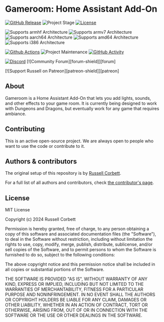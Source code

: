 # Gameroom: Home Assistant Add-On

[![GitHub Release][releases-shield]][releases]
![Project Stage][project-stage-shield]
[![License][license-shield]](LICENSE.md)

![Supports armhf Architecture][armhf-shield]
![Supports armv7 Architecture][armv7-shield]
![Supports aarch64 Architecture][aarch64-shield]
![Supports amd64 Architecture][amd64-shield]
![Supports i386 Architecture][i386-shield]

[![Github Actions][github-actions-shield]][github-actions]
![Project Maintenance][maintenance-shield]
[![GitHub Activity][commits-shield]][commits]

[![Discord][discord-shield]][discord]
[![Community Forum][forum-shield]][forum]

[![Support Russell on Patreon][patreon-shield]][patreon]

## About

Gameroom is a Home Assistant Add-On that lets you add lights, sounds, and other effects to your game room. It is currently being designed to work with Dungeons and Dragons, but eventually work for any game that requires ambiance.

## Contributing

This is an active open-source project. We are always open to people who want to
use the code or contribute to it.

## Authors & contributors

The original setup of this repository is by [Russell Corbett][russell].

For a full list of all authors and contributors,
check [the contributor's page][contributors].

## License

MIT License

Copyright (c) 2024 Russell Corbett

Permission is hereby granted, free of charge, to any person obtaining a copy
of this software and associated documentation files (the "Software"), to deal
in the Software without restriction, including without limitation the rights
to use, copy, modify, merge, publish, distribute, sublicense, and/or sell
copies of the Software, and to permit persons to whom the Software is
furnished to do so, subject to the following conditions:

The above copyright notice and this permission notice shall be included in all
copies or substantial portions of the Software.

THE SOFTWARE IS PROVIDED "AS IS", WITHOUT WARRANTY OF ANY KIND, EXPRESS OR
IMPLIED, INCLUDING BUT NOT LIMITED TO THE WARRANTIES OF MERCHANTABILITY,
FITNESS FOR A PARTICULAR PURPOSE AND NONINFRINGEMENT. IN NO EVENT SHALL THE
AUTHORS OR COPYRIGHT HOLDERS BE LIABLE FOR ANY CLAIM, DAMAGES OR OTHER
LIABILITY, WHETHER IN AN ACTION OF CONTRACT, TORT OR OTHERWISE, ARISING FROM,
OUT OF OR IN CONNECTION WITH THE SOFTWARE OR THE USE OR OTHER DEALINGS IN THE
SOFTWARE.

[aarch64-shield]: https://img.shields.io/badge/aarch64-yes-green.svg
[amd64-shield]: https://img.shields.io/badge/amd64-yes-green.svg
[armhf-shield]: https://img.shields.io/badge/armhf-no-red.svg
[armv7-shield]: https://img.shields.io/badge/armv7-yes-green.svg
[commits-shield]: https://img.shields.io/github/commit-activity/y/russell-corbett/gameroom.svg
[commits]: https://github.com/russell-corbett/gameroom/commits/main
[contributors]: https://github.com/russell-corbett/gameroom/graphs/contributors
[discord-ha]: https://discord.gg/c5DvZ4e
[discord-shield]: https://img.shields.io/discord/478094546522079232.svg
[discord]: https://discord.me/hassioaddons
[docs]: https://github.com/russell-corbett/gameroom/blob/main/example/DOCS.md
[russell]: https://github.com/russell-corbett
[github-actions-shield]: https://github.com/russell-corbett/gameroom/workflows/CI/badge.svg
[github-actions]: https://github.com/russell-corbett/gameroom/actions
[i386-shield]: https://img.shields.io/badge/i386-no-red.svg
[issue]: https://github.com/russell-corbett/gameroom/issues
[license-shield]: https://img.shields.io/github/license/russell-corbett/gameroom.svg
[maintenance-shield]: https://img.shields.io/maintenance/yes/2024.svg
[project-stage-shield]: https://img.shields.io/badge/project%20stage-production%20ready-brightgreen.svg
[releases-shield]: https://img.shields.io/github/release/russell-corbett/gameroom.svg
[releases]: https://github.com/russell-corbett/gameroom/releases
[repository]: https://github.com/hassio-addons/repository

